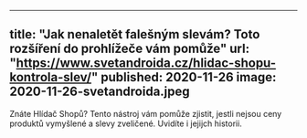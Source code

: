 
---
title: "Jak nenaletět falešným slevám? Toto rozšíření do prohlížeče vám pomůže"
url: "https://www.svetandroida.cz/hlidac-shopu-kontrola-slev/"
published: 2020-11-26
image: 2020-11-26-svetandroida.jpeg
---

Znáte Hlídač Shopů? Tento nástroj vám pomůže zjistit, jestli nejsou ceny produktů vymyšlené a slevy zveličené. Uvidíte i jejijch historii.
